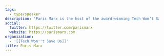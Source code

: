 ```yaml
---
tags:
  - type/speaker
description: "Paris Marx is the host of the award-winning Tech Won’t Save Us podcast and the author of [Road to Nowhere: What Silicon Valley Gets Wrong about the Future of Transportation](https://roadtonowherebook.com/)."
social:
  twitter: https://twitter.com/parismarx
  website: https://parismarx.com
organization:
  - '[[Tech Won''t Save Us]]'
title: Paris Marx
---
```

